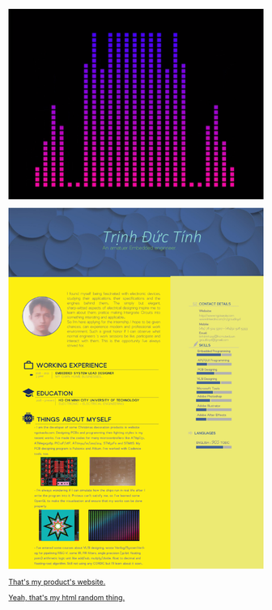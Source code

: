 

<a href="/BlogPostAssets/video/Untitled.mp4" title="Link Title"><img src="/BlogPostAssets/video/Capture.PNG"  style="float: none; margin-right: 25vw;"/></a>



![](0001.jpg)

[That's my product's website.](http://ngoisaola.com)

[Yeah, that's my html random thing.](https://groutlloyd.github.io/Portfolio.html)

